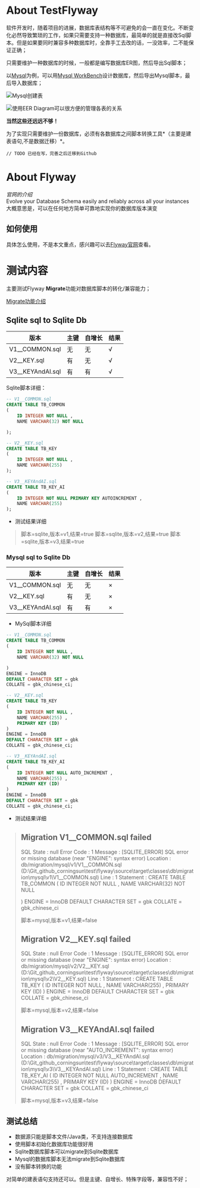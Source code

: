 # About TestFlyway #

软件开发时，随着项目的进展，数据库表结构等不可避免的会一直在变化。不断变化必然导致繁琐的工作，如果只需要支持一种数据库，最简单的就是直接改Sql脚本。但是如果要同时兼容多种数据库时，全靠手工去改的话，一没效率，二不能保证正确；

只需要维护一种数据库的时候，一般都是编写数据库ER图，然后导出Sql脚本；

以[Mysql][Mysql]为例，可以用[Mysql WorkBench][MysqlW]设计数据库，然后导出Mysql脚本，最后导入数据库；

![Mysql创建表](http://i.imgur.com/spXTjCE.jpg)

![使用EER Diagram可以很方便的管理各表的关系](http://i.imgur.com/fIUPTMj.jpg)

**当然这些还远远不够！**

为了实现只需要维护一份数据库，必须有各数据库之间脚本转换工具*（主要是建表语句,不是数据迁移）*。

	// TODO 已经在写，完善之后迁移到Github


# About Flyway

*官网的介绍*  
Evolve your Database Schema easily and reliably across all your instances  
大概意思是，可以在任何地方简单可靠地实现你的数据库版本演变

## 如何使用 ##

具体怎么使用，不是本文重点，感兴趣可以去[Flyway官网][Flyway]查看。

# 测试内容

主要测试Flyway **Migrate**功能对数据库脚本的转化/兼容能力；

[Migrate功能介绍](http://flywaydb.org/documentation/command/migrate.html "Migrate功能介绍")

## Sqlite sql to Sqlite Db ##

|版本            |主键|自增长|结果|
|----------------|----|---|-----|
|V1__COMMON.sql| 无 | 无 |√|
|V2__KEY.sql   | 有 | 无 |√|
|V3__KEYAndAI.sql| 有 | 有 |√|

Sqlite脚本详细：

````sql
-- V1__COMMON.sql
CREATE TABLE TB_COMMON
(	
	ID INTEGER NOT NULL ,
	NAME VARCHAR(32) NOT NULL 

);

-- V2__KEY.sql
CREATE TABLE TB_KEY
(	
	ID INTEGER NOT NULL ,
	NAME VARCHAR(255) 
);

-- V3__KEYAndAI.sql
CREATE TABLE TB_KEY_AI
(	
	ID INTEGER NOT NULL PRIMARY KEY AUTOINCREMENT ,
	NAME VARCHAR(255) 
);

````

* 测试结果详细

> 脚本=sqlite,版本=v1,结果=true
> 脚本=sqlite,版本=v2,结果=true
> 脚本=sqlite,版本=v3,结果=true


### Mysql sql to Sqlite Db ###

|版本|主键|自增长|结果|
|----------------|----|---|-|
|V1__COMMON.sql| 无 | 无 |×|
|V2__KEY.sql   | 有 | 无 |×|
|V3__KEYAndAI.sql| 有 | 有 |×|

* MySql脚本详细

````sql
-- V1__COMMON.sql
CREATE TABLE TB_COMMON
(	
	ID INTEGER NOT NULL ,
	NAME VARCHAR(32) NOT NULL 

)
ENGINE = InnoDB
DEFAULT CHARACTER SET = gbk
COLLATE = gbk_chinese_ci;

-- V2__KEY.sql
CREATE TABLE TB_KEY
(	
	ID INTEGER NOT NULL ,
	NAME VARCHAR(255) ,
    PRIMARY KEY (ID)
)
ENGINE = InnoDB
DEFAULT CHARACTER SET = gbk
COLLATE = gbk_chinese_ci;

-- V3__KEYAndAI.sql
CREATE TABLE TB_KEY_AI
(	
	ID INTEGER NOT NULL AUTO_INCREMENT ,
	NAME VARCHAR(255) ,
    PRIMARY KEY (ID)
)
ENGINE = InnoDB
DEFAULT CHARACTER SET = gbk
COLLATE = gbk_chinese_ci;

````

* 测试结果详细

> Migration V1__COMMON.sql failed
> -------------------------------
> SQL State  : null
> Error Code : 1
> Message    : [SQLITE_ERROR] SQL error or missing database (near "ENGINE": syntax error)
> Location   : db/migration/mysql/v1/V1__COMMON.sql (D:\Git_github_corningsun\test\flyway\source\target\classes\db\migration\mysql\v1\V1__COMMON.sql)
> Line       : 1
> Statement  : CREATE TABLE TB_COMMON
> (	
> 	ID INTEGER NOT NULL ,
> 	NAME VARCHAR(32) NOT NULL 
> 
> )
> ENGINE = InnoDB
> DEFAULT CHARACTER SET = gbk
> COLLATE = gbk_chinese_ci
> 
> 脚本=mysql,版本=v1,结果=false
> 
> Migration V2__KEY.sql failed
> ----------------------------
> SQL State  : null
> Error Code : 1
> Message    : [SQLITE_ERROR] SQL error or missing database (near "ENGINE": syntax error)
> Location   : db/migration/mysql/v2/V2__KEY.sql (D:\Git_github_corningsun\test\flyway\source\target\classes\db\migration\mysql\v2\V2__KEY.sql)
> Line       : 1
> Statement  : CREATE TABLE TB_KEY
> (	
> 	ID INTEGER NOT NULL ,
> 	NAME VARCHAR(255) ,
>     PRIMARY KEY (ID)
> )
> ENGINE = InnoDB
> DEFAULT CHARACTER SET = gbk
> COLLATE = gbk_chinese_ci
> 
> 脚本=mysql,版本=v2,结果=false
> 
> Migration V3__KEYAndAI.sql failed
> ---------------------------------
> SQL State  : null
> Error Code : 1
> Message    : [SQLITE_ERROR] SQL error or missing database (near "AUTO_INCREMENT": syntax error)
> Location   : db/migration/mysql/v3/V3__KEYAndAI.sql (D:\Git_github_corningsun\test\flyway\source\target\classes\db\migration\mysql\v3\V3__KEYAndAI.sql)
> Line       : 1
> Statement  : CREATE TABLE TB_KEY_AI
> (	
> 	ID INTEGER NOT NULL AUTO_INCREMENT ,
> 	NAME VARCHAR(255) ,
>     PRIMARY KEY (ID)
> )
> ENGINE = InnoDB
> DEFAULT CHARACTER SET = gbk
> COLLATE = gbk_chinese_ci
> 
> 脚本=mysql,版本=v3,结果=false


## 测试总结 ##

* 数据源只能是脚本文件/Java类，不支持连接数据库
* 使用脚本初始化数据库功能很好用
* Sqlite数据库脚本可以migrate到Sqlite数据库
* Mysql的数据库脚本无法migrate到Sqlite数据库
* 没有脚本转换的功能

对简单的建表语句支持还可以。但是主键、自增长、特殊字段等，兼容性不好；






[Mysql]: http://www.mysql.com/ "http://www.mysql.com/"
[MysqlW]: http://dev.mysql.com/downloads/workbench/ "http://dev.mysql.com/downloads/workbench/"
[Flyway]: http://flywaydb.org/ "http://flywaydb.org/"
